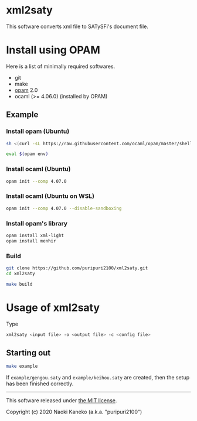 
# xml2saty

This software converts xml file to SATySFi's document file.


# Install using OPAM

Here is a list of minimally required softwares.

* git
* make
* [opam](https://opam.ocaml.org/) 2.0
* ocaml (>= 4.06.0) (installed by OPAM)


## Example

### Install opam (Ubuntu)

```sh
sh <(curl -sL https://raw.githubusercontent.com/ocaml/opam/master/shell/install.sh)

eval $(opam env)
```

### Install ocaml (Ubuntu)

```sh
opam init --comp 4.07.0
```

### Install ocaml (Ubuntu on WSL)

```sh
opam init --comp 4.07.0 --disable-sandboxing
```

### Install opam's library

```sh
opam install xml-light
opam install menhir
```

### Build

```sh
git clone https://github.com/puripuri2100/xml2saty.git
cd xml2saty

make build
```


# Usage of xml2saty

Type

```sh
xml2saty <input file> -o <output file> -c <config file>
```

## Starting out

```sh
make example
```

If `example/gengou.saty` and `example/keihou.saty` are created, then the setup has been finished correctly.

---

This software released under [the MIT license](https://github.com/puripuri2100/xml2saty/blob/master/LICENSE).

Copyright (c) 2020 Naoki Kaneko (a.k.a. "puripuri2100")